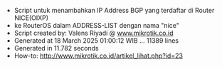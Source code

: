 - Script untuk menambahkan IP Address BGP yang terdaftar di Router NICE(OIXP)
- ke RouterOS dalam ADDRESS-LIST dengan nama "nice"
- Script created by: Valens Riyadi @ www.mikrotik.co.id
- Generated at 18 March 2025 01:00:12 WIB ... 11389 lines
- Generated in 11.782 seconds
- How-to: http://www.mikrotik.co.id/artikel_lihat.php?id=23
